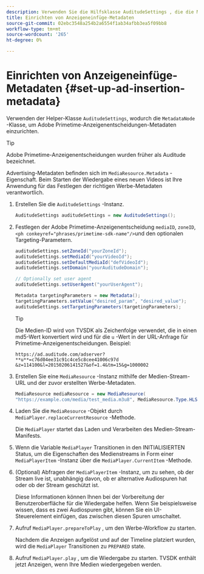 ```yaml
---
description: Verwenden Sie die Hilfsklasse AuditudeSettings , die die MetadataNode-Klasse erweitert, um Adobe Primetime-Anzeigenentscheidungen-Metadaten einzurichten.
title: Einrichten von Anzeigeneinfüge-Metadaten
source-git-commit: 02ebc3548a254b2a6554f1ab34afbb3ea5f09bb8
workflow-type: tm+mt
source-wordcount: '265'
ht-degree: 0%

---
```


# Einrichten von Anzeigeneinfüge-Metadaten {#set-up-ad-insertion-metadata}

Verwenden der Helper-Klasse `AuditudeSettings`, wodurch die `MetadataNode` -Klasse, um Adobe Primetime-Anzeigenentscheidungen-Metadaten einzurichten.

>[!TIP]
>
>Adobe Primetime-Anzeigenentscheidungen wurden früher als Auditude bezeichnet.

Advertising-Metadaten befinden sich im `MediaResource.Metadata` -Eigenschaft. Beim Starten der Wiedergabe eines neuen Videos ist Ihre Anwendung für das Festlegen der richtigen Werbe-Metadaten verantwortlich.

1. Erstellen Sie die `AuditudeSettings` -Instanz.

   ```java
   AuditudeSettings auditudeSettings = new AuditudeSettings();
   ```

1. Festlegen der Adobe Primetime-Anzeigenentscheidung `mediaID`, `zoneID`, `<ph conkeyref="phrases/primetime-sdk-name"/>`und den optionalen Targeting-Parametern.

   ```java
   auditudeSettings.setZoneId("yourZoneId"); 
   auditudeSettings.setMediaId("yourVideoId"); 
   auditudeSettings.setDefaultMediaId("defVideoId"); 
   auditudeSettings.setDomain("yourAuditudeDomain"); 
   
   // Optionally set user agent  
   auditudeSettings.setUserAgent("yourUserAgent"); 
   
   Metadata targetingParameters = new Metadata(); 
   targetingParameters.setValue("desired_param", "desired_value"); 
   auditudeSettings.setTargetingParameters(targetingParameters);
   ```

   >[!TIP]
   >
   >Die Medien-ID wird von TVSDK als Zeichenfolge verwendet, die in einen md5-Wert konvertiert wird und für die `u` -Wert in der URL-Anfrage für Primetime-Anzeigenentscheidungen. Beispiel:
   >
   >`https://ad.auditude.com/adserver? **u**=c76d04ee31c91c4ce5c8cee41006c97d &z=114100&l=20150206141527&of=1.4&tm=15&g=1000002`

1. Erstellen Sie eine `MediaResource` -Instanz mithilfe der Medien-Stream-URL und der zuvor erstellten Werbe-Metadaten.

   ```java
   MediaResource mediaResource = new MediaResource( 
   "https://example.com/media/test_media.m3u8", MediaResource.Type.HLS, Metadata);
   ```

1. Laden Sie die `MediaResource` -Objekt durch `MediaPlayer.replaceCurrentResource` -Methode.

   Die `MediaPlayer` startet das Laden und Verarbeiten des Medien-Stream-Manifests.

1. Wenn die Variable `MediaPlayer` Transitionen in den INITIALISIERTEN Status, um die Eigenschaften des Medienstreams in Form einer `MediaPlayerItem` -Instanz über die `MediaPlayer.CurrentItem` -Methode.
1. (Optional) Abfragen der `MediaPlayerItem` -Instanz, um zu sehen, ob der Stream live ist, unabhängig davon, ob er alternative Audiospuren hat oder ob der Stream geschützt ist.

   Diese Informationen können Ihnen bei der Vorbereitung der Benutzeroberfläche für die Wiedergabe helfen. Wenn Sie beispielsweise wissen, dass es zwei Audiospuren gibt, können Sie ein UI-Steuerelement einfügen, das zwischen diesen Spuren umschaltet.

1. Aufruf `MediaPlayer.prepareToPlay` , um den Werbe-Workflow zu starten.

   Nachdem die Anzeigen aufgelöst und auf der Timeline platziert wurden, wird die `MediaPlayer` Transitionen zu `PREPARED` state.
1. Aufruf `MediaPlayer.play` , um die Wiedergabe zu starten.
TVSDK enthält jetzt Anzeigen, wenn Ihre Medien wiedergegeben werden.
